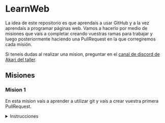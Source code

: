 # LearnWeb

La idea de este repositorio es que aprendaís a usar GitHub y a la vez aprendaís a programar páginas web. Vamos a hacerlo por medio de misiones que vaís a completar creando vuestras ramas para trabajar y luego posteriormente haciendo una PullRequest en la que corregiremos cada misión. 

Si teneís dudas al realizar una mision, preguntar en el [canal de discord de Akari del taller](https://discord.gg/KAexdz3 "canal de discord de Akari del taller").

## Misiones

### Mision 1

En esta mision vaís a aprender a utilizar git y vaís a crear vuestra primera PullRequest.

<details>
  <summary> Instrucciones</summary>

####Simplificado en comandos

1. Instalar git desde [aquí](https://git-scm.com/ "aquí").
1. `git clone https://github.com/AkariWorksDev/WebLearn.git´
1. En la raíz, es decir, en la carpeta principal, crea una carpeta con el nombre de tu usuario de git. Dentro crea un archivo txt don algo escrito.
1. `git add .`
1. `git commit -m "Descripción corta de qué has hecho"`. 
1. `git push`

####Explicación extensa

1. Instalar git desde [aquí](https://git-scm.com/ "aquí").
1. En [esta](https://git-scm.com/docs/git-clone "esta") página tienes información sobre el comando git clone.
1. Ahora deberías saber clonar este repositorio en tu pc. Adelante, clonalo. 
Usa `git clone https://github.com/AkariWorksDev/WebLearn.git´
1. Abrir con Visual Studio la carpeta en la que has clonado el repositorio. Si no tienes Visual Studio instálalo desde [aquí](https://code.visualstudio.com "aqui"). Es un editor de código.
1. En [esta](https://git-scm.com/docs/git-branch "esta") página tienes información sobre cómo crear una rama.
1. Ahora deberías saber crearte una rama. Es importante que crees una. Ponle como nombre **tu nombre** seguido de un **-** seguido de **mision1**. 
El nombre de la rama debería ser algo así: `Pedro-mision1` si tu nombre de gitHub es Pedro. 
El comando final debería ser algo como `git branch Pedro-mision1`
1. En la raíz, es decir, en la carpeta principal, crea una carpeta con el nombre de tu usuario de git.
1. Dentro de esa carpeta crea un archivo **.txt** con un mensaje.
1. En [esta](https://git-scm.com/docs/git-add "esta") página tienes información sobre cómo staggear archivos para commitearlos.
1. Ahora deberías saber **staggear** los archivos que crees, borres o modifiques en el repositiorio dentro de tu rama. Cuando haces cambios, si escribes el comando `git status` en la consola, te sale una lista en rojo de los archivos que NO has staggeado y has creado, alterado o borrado. Si introduces el comando `git add` **staggeas** todos los archivos que pongas a continuación, hazlo. 
Si pones `git add .` incluyendo el `.` al final, equivale a **staggear** todos los archivos modificados, hazlo.
1. En [esta](https://git-scm.com/docs/git-commit "esta") página tienes información sobre cómo **commitear** los archivos que has **staggeado**.
1. Ahora deberías saber crear un commit con tus cambios. 
Introduce el comando: `git commit -m "Descripción corta de qué has hecho"`. 
Con eso habrás hecho un commit. Este se queda guardado en tu local con el estado actual de tu rama. Si más tarde la liases podríamos volver a ese punto, genial. GitHub sirve para esto, para guardar versiones y evitar perder información.
1. En [esta](https://git-scm.com/docs/git-push "esta") página tienes información sobre cómo pushear.
1. Ahora sabes **pushear**. Tienes que pushear los cambios que has hecho en tu rama a **GitHub**. 
Introduce el comando `git push`.
1. Si has hecho todo bien hasta este punto, ahora tus cambios estarán en github. Solo queda crear una PullRequest desde la página web de GitHub. Lee [aquí](https://github.com/omegaup/omegaup/wiki/C%C3%B3mo-Hacer-un-Pull-Request#subir-tus-cambios-y-hacer-pull-request "aquí") si no sabes cómo.
1. Has completado la mision 1. Ahora pídele a alguien del equipo [Master](https://github.com/orgs/AkariWorksDev/teams/master "Master") de Akari que te lo corrija.
</details>